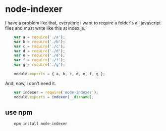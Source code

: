 # node-indexer

I have a problem like that, everytime i want to require a folder's all javascript files and must write like this at index.js.

```javascript
    var a = require('./a');
	var b = require('./b');
	var c = require('./c');
	var d = require('./d');
	var e = require('./e');
	var f = require('./f');
	var g = require('./g');
	
	module.exports = { a, b, c, d, e, f, g };
```

And, now, i don't need it.

```javascript
    var indexer = require('node-indexer');
	module.exports = indexer(__dirname);
```

## use npm

```javascript
    npm install node-indexer
```